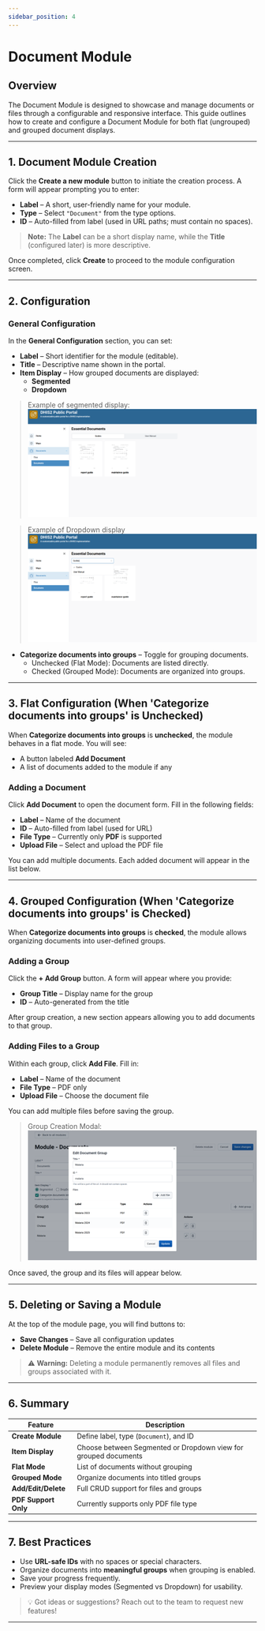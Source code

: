 ```yaml
---
sidebar_position: 4
---
```



# Document Module

## Overview
The Document Module is designed to showcase and manage documents or files through a configurable and responsive interface. This guide outlines how to create and configure a Document Module for both flat (ungrouped) and grouped document displays.

---

## 1. Document Module Creation

Click the **Create a new module** button to initiate the creation process. A form will appear prompting you to enter:

- **Label** – A short, user-friendly name for your module.
- **Type** – Select `"Document"` from the type options.
- **ID** – Auto-filled from label (used in URL paths; must contain no spaces).

> **Note:** The **Label** can be a short display name, while the **Title** (configured later) is more descriptive.

Once completed, click **Create** to proceed to the module configuration screen.

---

## 2. Configuration

###  General Configuration

In the **General Configuration** section, you can set:

- **Label** – Short identifier for the module (editable).
- **Title** – Descriptive name shown in the portal.
- **Item Display** – How grouped documents are displayed:
  - **Segmented**
  - **Dropdown**

> Example of segmented display:
> ![Segmented Display Example](../../../static/img/documents/segmented-files.png)

> Example of Dropdown display
> ![Dropdown Display Example](../../../static/img/documents/dropdown-files.png)

- **Categorize documents into groups** – Toggle for grouping documents.
  - Unchecked (Flat Mode): Documents are listed directly.
  - Checked (Grouped Mode): Documents are organized into groups.

---

## 3. Flat Configuration (When 'Categorize documents into groups' is Unchecked)

When **Categorize documents into groups** is **unchecked**, the module behaves in a flat mode. You will see:

- A button labeled **Add Document**  
- A list of documents added to the module if any

###  Adding a Document

Click **Add Document** to open the document form. Fill in the following fields:

- **Label** – Name of the document
- **ID** – Auto-filled from label (used for URL)
- **File Type** – Currently only **PDF** is supported
- **Upload File** – Select and upload the PDF file

You can add multiple documents. Each added document will appear in the list below.

---

## 4. Grouped Configuration (When 'Categorize documents into groups' is Checked)

When **Categorize documents into groups** is **checked**, the module allows organizing documents into user-defined groups.

###  Adding a Group

Click the **+ Add Group** button. A form will appear where you provide:

- **Group Title** – Display name for the group
- **ID** – Auto-generated from the title


After group creation, a new section appears allowing you to add documents to that group.

###  Adding Files to a Group

Within each group, click **Add File**. Fill in:

- **Label** – Name of the document
- **File Type** – PDF only
- **Upload File** – Choose the document file

You can add multiple files before saving the group.

> Group Creation Modal:
> ![Add Group Modal](../../../static/img/documents/add-group.png)

Once saved, the group and its files will appear below.

---

## 5. Deleting or Saving a Module

At the top of the module page, you will find buttons to:

- **Save Changes** – Save all configuration updates
- **Delete Module** – Remove the entire module and its contents

> ⚠️ **Warning:** Deleting a module permanently removes all files and groups associated with it.

---

## 6. Summary

| Feature               | Description                                          |
|-----------------------|------------------------------------------------------|
| **Create Module**     | Define label, type (`Document`), and ID              |
| **Item Display**      | Choose between Segmented or Dropdown view for grouped documents          |
| **Flat Mode**         | List of documents without grouping                  |
| **Grouped Mode**      | Organize documents into titled groups               |
| **Add/Edit/Delete**   | Full CRUD support for files and groups              |
| **PDF Support Only**  | Currently supports only PDF file type               |
 
---

## 7. Best Practices

- Use **URL-safe IDs** with no spaces or special characters.
- Organize documents into **meaningful groups** when grouping is enabled.
- Save your progress frequently.
- Preview your display modes (Segmented vs Dropdown) for usability.

> 💡 Got ideas or suggestions? Reach out to the team to request new features!
---
